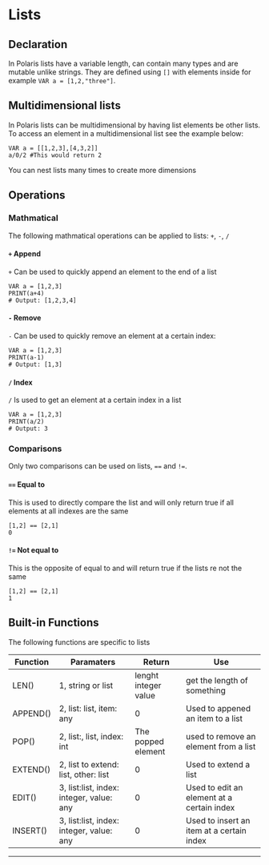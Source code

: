 # Lists

## Declaration
In Polaris lists have a variable length, can contain many types and are mutable unlike strings. They are defined using `[]` with elements inside for example `VAR a = [1,2,"three"]`. 

## Multidimensional lists
In Polaris lists can be multidimensional by having list elements be other lists. To access an element in a multidimensional list see the example below:
```
VAR a = [[1,2,3],[4,3,2]]
a/0/2 #This would return 2
```
You can nest lists many times to create more dimensions

## Operations
### Mathmatical
The following mathmatical operations can be applied to lists: `+`, `-`, `/`

#### `+` Append
`+` Can be used to quickly append an element to the end of a list 
```
VAR a = [1,2,3]
PRINT(a+4)
# Output: [1,2,3,4]
```
#### `-` Remove
`-` Can be used to quickly remove an element at a certain index:
```
VAR a = [1,2,3]
PRINT(a-1)
# Output: [1,3]
```

#### `/` Index
`/` Is used to get an element at a certain index in a list
```
VAR a = [1,2,3]
PRINT(a/2)
# Output: 3
```

### Comparisons
Only two comparisons can be used on lists, `==` and `!=`.
#### `==` Equal to
This is used to directly compare the list and will only return true if all elements at all indexes are the same
```
[1,2] == [2,1]
0
```
#### `!=` Not equal to
This is the opposite of equal to and will return true if the lists re not the same
```
[1,2] == [2,1]
1
```

## Built-in Functions
The following functions are specific to lists

| Function | Paramaters | Return | Use |
|----------|------------|--------|-----|
| LEN() | 1, string or list | lenght integer value | get the length of something |
| APPEND() | 2, list: list, item: any | 0 | Used to appened an item to a list |
| POP() | 2, list:,  list, index: int | The popped element | used to remove an element from a list |
| EXTEND() | 2, list to extend: list, other: list | 0 | Used to extend a list |
| EDIT() | 3, list:list, index: integer, value: any | 0 | Used to edit an element at a certain index |
| INSERT() | 3, list:list, index: integer, value: any | 0 | Used to insert an item at a certain index |
---


